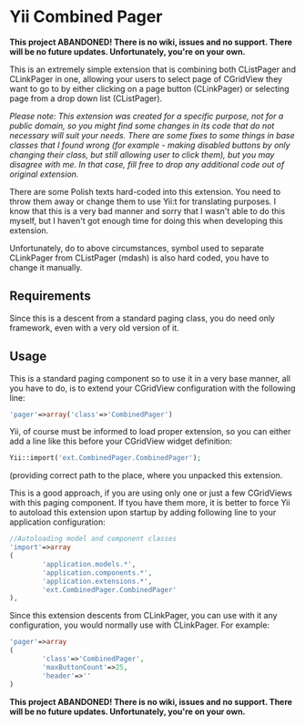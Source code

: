 # Yii Combined Pager

**This project ABANDONED! There is no wiki, issues and no support. There will be no future updates. Unfortunately, you're on your own.**

This is an extremely simple extension that is combining both CListPager and CLinkPager in one, allowing your users to select page of CGridView they want to go to by either clicking on a page button (CLinkPager) or selecting page from a drop down list (CListPager).

_Please note: This extension was created for a specific purpose, not for a public domain, so you might find some changes in its code that do not necessary will suit your needs. There are some fixes to some things in base classes that I found wrong (for example - making disabled buttons by only changing their class, but still allowing user to click them), but you may disagree with me. In that case, fill free to drop any additional code out of original extension._

There are some Polish texts hard-coded into this extension. You need to throw them away or change them to use Yii:t for translating purposes. I know that this is a very bad manner and sorry that I wasn't able to do this myself, but I haven't got enough time for doing this when developing this extension.

Unfortunately, do to above circumstances, symbol used to separate CLinkPager from CListPager (mdash) is also hard coded, you have to change it manually.

## Requirements

Since this is a descent from a standard paging class, you do need only framework, even with a very old version of it.

## Usage

This is a standard paging component so to use it in a very base manner, all you have to do, is to extend your CGridView configuration with the following line:

~~~php
'pager'=>array('class'=>'CombinedPager')
~~~

Yii, of course must be informed to load proper extension, so you can either add a line like this before your CGridView widget definition:

~~~php
Yii::import('ext.CombinedPager.CombinedPager');
~~~

(providing correct path to the place, where you unpacked this extension.

This is a good approach, if you are using only one or just a few CGridViews with this paging component. If tyou have them more, it is better to force Yii to autoload this extension upon startup by adding following line to your application configuration:

~~~php
//Autoloading model and component classes
'import'=>array
(
        'application.models.*',
        'application.components.*',
        'application.extensions.*',
        'ext.CombinedPager.CombinedPager'
),
~~~

Since this extension descents from CLinkPager, you can use with it any configuration, you would normally use with CLinkPager. For example:

~~~php
'pager'=>array
(
        'class'=>'CombinedPager',
        'maxButtonCount'=>25,
        'header'=>''
)
~~~

**This project ABANDONED! There is no wiki, issues and no support. There will be no future updates. Unfortunately, you're on your own.**
